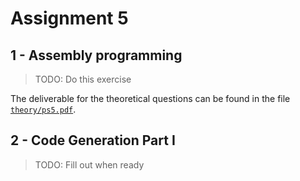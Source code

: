 # Assignment 5

## 1 - Assembly programming

> TODO: Do this exercise

The deliverable for the theoretical questions can be found in the file [`theory/ps5.pdf`](./theory/ps5.pdf).

## 2 - Code Generation Part I

> TODO: Fill out when ready
